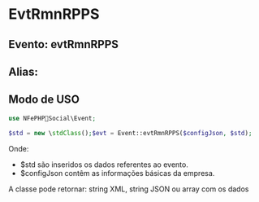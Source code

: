 # EvtRmnRPPS

## Evento: evtRmnRPPS

## Alias: 


## Modo de USO

```php
use NFePHPSocial\Event;

$std = new \stdClass();$evt = Event::evtRmnRPPS($configJson, $std);
```

Onde:
- $std são inseridos os dados referentes ao evento.
- $configJson contêm as informações básicas da empresa.

A classe pode retornar: string XML, string JSON ou array com os dados
